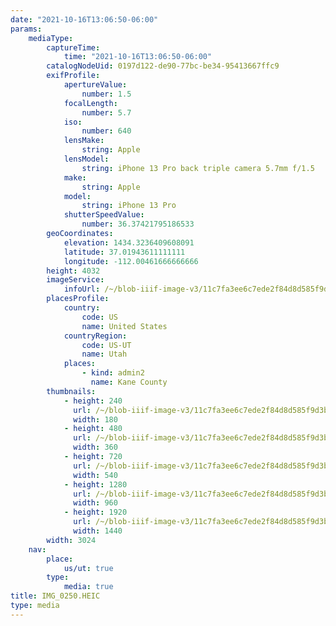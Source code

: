 ```yaml
---
date: "2021-10-16T13:06:50-06:00"
params:
    mediaType:
        captureTime:
            time: "2021-10-16T13:06:50-06:00"
        catalogNodeUid: 0197d122-de90-77bc-be34-95413667ffc9
        exifProfile:
            apertureValue:
                number: 1.5
            focalLength:
                number: 5.7
            iso:
                number: 640
            lensMake:
                string: Apple
            lensModel:
                string: iPhone 13 Pro back triple camera 5.7mm f/1.5
            make:
                string: Apple
            model:
                string: iPhone 13 Pro
            shutterSpeedValue:
                number: 36.37421795186533
        geoCoordinates:
            elevation: 1434.3236409608091
            latitude: 37.01943611111111
            longitude: -112.00461666666666
        height: 4032
        imageService:
            infoUrl: /~/blob-iiif-image-v3/11c7fa3ee6c7ede2f84d8d585f9d3b66001444b6a87c047f30ad0d65e4fd8941/info.json
        placesProfile:
            country:
                code: US
                name: United States
            countryRegion:
                code: US-UT
                name: Utah
            places:
                - kind: admin2
                  name: Kane County
        thumbnails:
            - height: 240
              url: /~/blob-iiif-image-v3/11c7fa3ee6c7ede2f84d8d585f9d3b66001444b6a87c047f30ad0d65e4fd8941/full/180%2C240/0/default.jpg
              width: 180
            - height: 480
              url: /~/blob-iiif-image-v3/11c7fa3ee6c7ede2f84d8d585f9d3b66001444b6a87c047f30ad0d65e4fd8941/full/360%2C480/0/default.jpg
              width: 360
            - height: 720
              url: /~/blob-iiif-image-v3/11c7fa3ee6c7ede2f84d8d585f9d3b66001444b6a87c047f30ad0d65e4fd8941/full/540%2C720/0/default.jpg
              width: 540
            - height: 1280
              url: /~/blob-iiif-image-v3/11c7fa3ee6c7ede2f84d8d585f9d3b66001444b6a87c047f30ad0d65e4fd8941/full/960%2C1280/0/default.jpg
              width: 960
            - height: 1920
              url: /~/blob-iiif-image-v3/11c7fa3ee6c7ede2f84d8d585f9d3b66001444b6a87c047f30ad0d65e4fd8941/full/1440%2C1920/0/default.jpg
              width: 1440
        width: 3024
    nav:
        place:
            us/ut: true
        type:
            media: true
title: IMG_0250.HEIC
type: media
---
```

